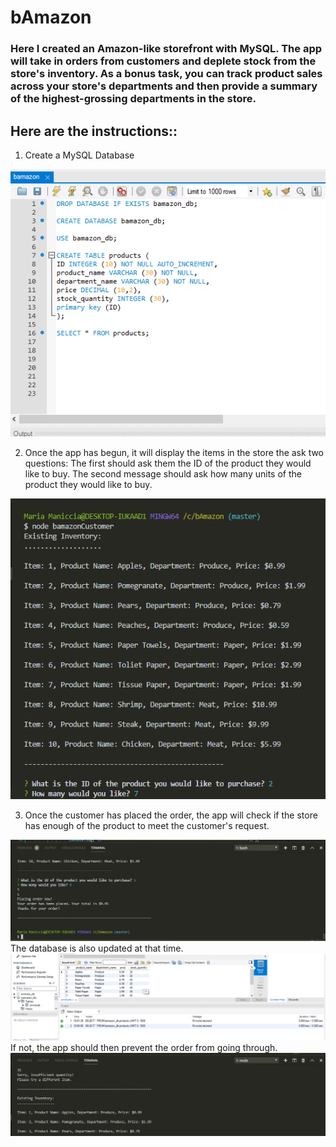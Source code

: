 <h1>bAmazon</h1>

<h3>Here I created an Amazon-like storefront with MySQL. The app will take in orders from customers and deplete stock from the store's inventory. As a bonus task, you can track product sales across your store's departments and then provide a summary of the highest-grossing departments in the store.</h3>

<h2>Here are the instructions::</h2>

1) Create a MySQL Database 
<img src="./images/SQL.png" alt="SQL Workbench screenshot">
<br>

2) Once the app has begun, it will display the items in the store the ask two questions:
The first should ask them the ID of the product they would like to buy.
The second message should ask how many units of the product they would like to buy.
<img src="./images/startScreen.png" alt="Start screen">
<br>

3) Once the customer has placed the order, the app will check if the store has enough of the product to meet the customer's request.
<img src="./images/end.png" alt="The end screen">
The database is also updated at that time.
<img src="./images/SQLupdate.png" alt="SQL Workbench update">
If not, the app should then prevent the order from going through.
<img src="./images/noMore.png" alt="Insufficiant quantity photo">
<br>

